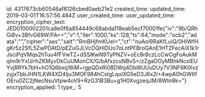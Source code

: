 id: 4317673cb60546af8126cbed0aeb21e2
created_time: 
updated_time: 2019-03-01T16:57:56.484Z
user_created_time: 
user_updated_time: 
encryption_cipher_text: JED0100002201ca8e0f6a854449c68abda118eab5ecf70001fe{"iv":"9b/QRhGi8v+3BfvG69W/FA==","v":1,"iter":1000,"ks":128,"ts":64,"mode":"ocb2","adata":"","cipher":"aes","salt":"RmBHjfmKUeI=","ct":"nuAol9RaKfLuiQ/0HIWfHgKr5z2SfL5ZwPDAtD/pEZuGJLVcDQHIDUo7oLntPFBroGAnE1HTZFecAiX1k1rJsciPqVMqs2hTuu4fFVwTZ+dSSlKwN9TyPNZV+oEc8r8czLcCwOgFoAukMqIm9rYxU/rhZKMyvDkCuUMonCX/G/bAfxzcuNBvS+/zZgaDOyMBhkNcxlEUYvjRRYk7bH+hO1Q6bxq16iM+rgpQDxRi08DWq4DbI8UUuDUy7V3NF6KIXvzzyjxTbbJHN1LKW4XD4Iju3MOF984hCstgLqolXG5eD3J6x2I+4wpA0hGW6fOEru0ZC2jNecNsuVtpw4oV9+RzG31B3Bu+g1H0XvgzeqJM/8Wtn9k="}
encryption_applied: 1
type_: 5